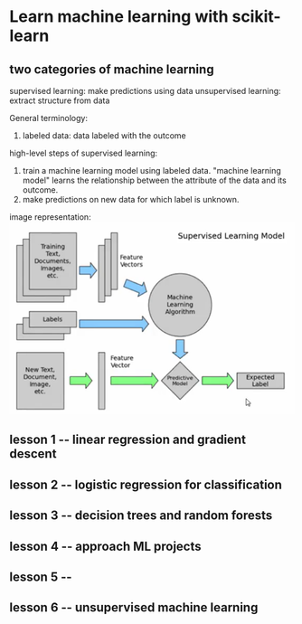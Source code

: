 # Learn machine learning with scikit-learn

## two categories of machine learning

supervised learning: make predictions using data
unsupervised learning: extract structure from data

General terminology:

1. labeled data: data labeled with the outcome

high-level steps of supervised learning:

1. train a machine learning model using labeled data.
"machine learning model" learns the relationship between the attribute of the data and its outcome.
2. make predictions on new data for which label is unknown.

image representation:
![Alt text](image.png)

## lesson 1 -- linear regression and gradient descent

## lesson 2 -- logistic regression for classification

## lesson 3 -- decision trees and random forests

## lesson 4 -- approach ML projects

## lesson 5 --

## lesson 6 -- unsupervised machine learning
